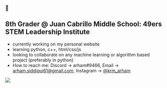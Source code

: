 ### 👋

## 8th Grader @ Juan Cabrillo Middle School: 49ers STEM Leadership Institute
- currently working on my personal website
- learning python, c++, html/css/js
- looking to collaborate on any machine learning or algorithm based project (preferably in python)
- How to reach me: Discord -> arham#9466, Email -> arham.siddiqui61@gmail.com, Instagram -> [@krm_arham](https://www.instagram.com/krm_arham/)

<img align="left" src="https://github-readme-stats.vercel.app/api?username=arham-siddiqui&&layout=compact&count_private=true&show_icons=true&hide_border=true&include_all_commits=true&bg_color=0D1117&title_color=FFFFFF&text_color=FFFFFF&icon_color=FFFFFF"/>
